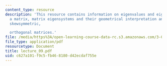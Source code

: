 ```yaml
---
content_type: resource
description: 'This resource contains information on eigenvalues and eigenvectors of
  a matrix, matrix eigensystems and their geometrical interpretation and symmetric,
  skewsymmetric,

  orthogonal matrices.'
file: /media/https%3A/open-learning-course-data-rc.s3.amazonaws.com/3-016-mathematics-for-materials-scientists-and-engineers-fall-2005/c627a101f9c5fb468180d42ecdaf755e_lecture_09.pdf
file_type: application/pdf
resourcetype: Document
title: lecture_09.pdf
uid: c627a101-f9c5-fb46-8180-d42ecdaf755e
---
```

